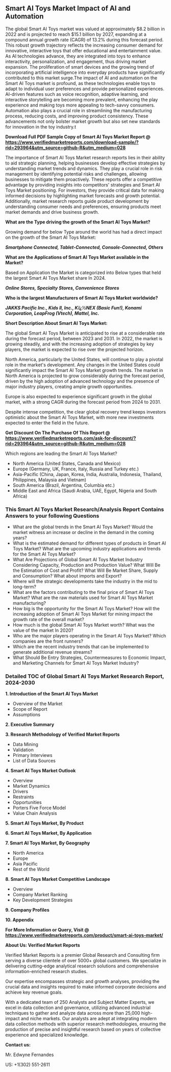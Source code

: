 <h2>Smart AI Toys Market Impact of AI and Automation</h2>The global Smart AI Toys market was valued at approximately $8.2 billion in 2022 and is projected to reach $15.1 billion by 2027, expanding at a compound annual growth rate (CAGR) of 13.2% during this forecast period. This robust growth trajectory reflects the increasing consumer demand for innovative, interactive toys that offer educational and entertainment value. As AI technologies advance, they are integrated into toys to enhance interactivity, personalization, and engagement, thus driving market expansion. The proliferation of smart devices and the growing trend of incorporating artificial intelligence into everyday products have significantly contributed to this market surge.The impact of AI and automation on the Smart AI Toys market is profound, as these technologies enable toys to adapt to individual user preferences and provide personalized experiences. AI-driven features such as voice recognition, adaptive learning, and interactive storytelling are becoming more prevalent, enhancing the play experience and making toys more appealing to tech-savvy consumers. Automation also plays a crucial role in streamlining the manufacturing process, reducing costs, and improving product consistency. These advancements not only bolster market growth but also set new standards for innovation in the toy industry.t</p><p id="" class=""><strong>Download Full PDF Sample Copy of Smart AI Toys Market Report @ <a href="https://www.verifiedmarketreports.com/download-sample/?rid=293964&utm_source=github-R&utm_medium=028" target="_blank">https://www.verifiedmarketreports.com/download-sample/?rid=293964&utm_source=github-R&utm_medium=028</a></strong></p><p>The importance of&nbsp;Smart AI Toys Market research reports lies in their ability to aid strategic planning, helping businesses develop effective strategies by understanding market trends and dynamics. They play a crucial role in risk management by identifying potential risks and challenges, allowing businesses to mitigate them proactively. These reports offer a competitive advantage by providing insights into competitors' strategies and Smart AI Toys Market positioning. For investors, they provide critical data for making informed decisions by highlighting market forecasts and growth potential. Additionally, market research reports guide product development by understanding consumer needs and preferences, ensuring products meet market demands and drive business growth.</p><p><strong>What are the&nbsp;Type driving the growth of the Smart AI Toys Market?</strong></p><p id="" class="">Growing demand for below Type around the world has had a direct impact on the growth of the Smart AI Toys Market:</p><em><strong>Smartphone Connected, Tablet-Connected, Console-Connected, Others</strong></em></p><strong>What are the&nbsp;Applications&nbsp;of Smart AI Toys Market available in the Market?</strong></p><p id="" class="">Based on Application the Market is categorized into Below types that held the largest Smart AI Toys Market share In 2024.</p><em><strong>Online Stores, Specialty Stores, Convenience Stores</strong></em></p><strong>Who is the largest Manufacturers of Smart AI Toys Market worldwide?</strong></p><p><em><strong>JAKKS Pacific Inc., Kids II, Inc., Kï¿½NEX (Basic Fun!), Konami Corporation, LeapFrog (Vtech), Mattel, Inc.</strong></em></p><p id="" class=""><strong>Short Description About Smart AI Toys Market:</strong></p><p>The global Smart AI Toys Market is anticipated to rise at a considerable rate during the forecast period, between 2023 and 2031. In 2022, the market is growing steadily, and with the increasing adoption of strategies by key players, the market is expected to rise over the projected horizon.</p><p>North America, particularly the United States, will continue to play a pivotal role in the market's development. Any changes in the United States could significantly impact the Smart AI Toys Market growth trends. The market in North America is projected to grow considerably during the forecast period, driven by the high adoption of advanced technology and the presence of major industry players, creating ample growth opportunities.</p><p>Europe is also expected to experience significant growth in the global market, with a strong CAGR during the forecast period from 2024 to 2031.</p><p>Despite intense competition, the clear global recovery trend keeps investors optimistic about the Smart AI Toys Market, with more new investments expected to enter the field in the future.</p><p id="" class=""><strong>Get Discount On The Purchase Of This Report @ <a href="https://www.verifiedmarketreports.com/ask-for-discount/?rid=293964&utm_source=github-R&utm_medium=028" target="_blank">https://www.verifiedmarketreports.com/ask-for-discount/?rid=293964&utm_source=github-R&utm_medium=028</a></strong></p>Which regions are leading the Smart AI Toys Market?</p><ul><li>North America (United States, Canada and Mexico)</li><li>Europe (Germany, UK, France, Italy, Russia and Turkey etc.)</li><li>Asia-Pacific (China, Japan, Korea, India, Australia, Indonesia, Thailand, Philippines, Malaysia and Vietnam)</li><li>South America (Brazil, Argentina, Columbia etc.)</li><li>Middle East and Africa (Saudi Arabia, UAE, Egypt, Nigeria and South Africa)</li></ul><h3 id="" class="">This Smart AI Toys Market Research/Analysis Report Contains Answers to your following Questions</h3><ul><li>What are the global trends in the Smart AI Toys Market? Would the market witness an increase or decline in the demand in the coming years?</li><li>What is the estimated demand for different types of products in Smart AI Toys Market? What are the upcoming industry applications and trends for the Smart AI Toys Market?</li><li>What Are Projections of Global Smart AI Toys Market Industry Considering Capacity, Production and Production Value? What Will Be the Estimation of Cost and Profit? What Will Be Market Share, Supply and Consumption? What about imports and Export?</li><li>Where will the strategic developments take the industry in the mid to long-term?</li><li>What are the factors contributing to the final price of Smart AI Toys Market? What are the raw materials used for Smart AI Toys Market manufacturing?</li><li>How big is the opportunity for the Smart AI Toys Market? How will the increasing adoption of Smart AI Toys Market for mining impact the growth rate of the overall market?</li><li>How much is the global Smart AI Toys Market worth? What was the value of the market In 2020?</li><li>Who are the major players operating in the Smart AI Toys Market? Which companies are the front runners?</li><li>Which are the recent industry trends that can be implemented to generate additional revenue streams?</li><li>What Should Be Entry Strategies, Countermeasures to Economic Impact, and Marketing Channels for Smart AI Toys Market Industry?</li></ul><h3 id="" class="">Detailed TOC of Global Smart AI Toys Market Research Report, 2024-2030</h3><p id="" class=""><strong>1. Introduction of the Smart AI Toys Market</strong></p><ul><li>Overview of the Market</li><li>Scope of Report</li><li>Assumptions</li></ul><p id="" class=""><strong>2. Executive Summary</strong></p><p id="" class=""><strong>3. Research Methodology of Verified Market Reports</strong></p><ul><li>Data Mining</li><li>Validation</li><li>Primary Interviews</li><li>List of Data Sources</li></ul><p id="" class=""><strong>4. Smart AI Toys Market Outlook</strong></p><ul><li>Overview</li><li>Market Dynamics</li><li>Drivers</li><li>Restraints</li><li>Opportunities</li><li>Porters Five Force Model</li><li>Value Chain Analysis</li></ul><p id="" class=""><strong>5. Smart AI Toys Market, By Product</strong></p><p id="" class=""><strong>6. Smart AI Toys Market, By Application</strong></p><p id="" class=""><strong>7. Smart AI Toys Market, By Geography</strong></p><ul><li>North America</li><li>Europe</li><li>Asia Pacific</li><li>Rest of the World</li></ul><p id="" class=""><strong>8. Smart AI Toys Market Competitive Landscape</strong></p><ul><li>Overview</li><li>Company Market Ranking</li><li>Key Development Strategies</li></ul><p id="" class=""><strong>9. Company Profiles</strong></p><p id="" class=""><strong>10. Appendix</strong></p><p id="" class=""><strong>For More Information or Query, Visit @ <a href="https://www.verifiedmarketreports.com/product/smart-ai-toys-market/" target="_blank">https://www.verifiedmarketreports.com/product/smart-ai-toys-market/</a></strong></p><p id="" class=""><strong>About Us: Verified Market Reports</strong></p><p id="" class="">Verified Market Reports is a premier Global Research and Consulting firm serving a diverse clientele of over 5000+ global customers. We specialize in delivering cutting-edge analytical research solutions and comprehensive information-enriched research studies.</p><p id="" class="">Our expertise encompasses strategic and growth analyses, providing the crucial data and insights required to make informed corporate decisions and achieve key revenue goals.</p><p id="" class="">With a dedicated team of 250 Analysts and Subject Matter Experts, we excel in data collection and governance, utilizing advanced industrial techniques to gather and analyze data across more than 25,000 high-impact and niche markets. Our analysts are adept at integrating modern data collection methods with superior research methodologies, ensuring the production of precise and insightful research based on years of collective experience and specialized knowledge.</p><p id="" class=""><strong>Contact us:</strong></p><p id="" class="">Mr. Edwyne Fernandes</p><p id="" class="">US: +1(302) 551-2611</p>
